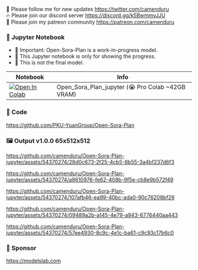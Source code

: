 🐣 Please follow me for new updates https://twitter.com/camenduru <br />
🔥 Please join our discord server https://discord.gg/k5BwmmvJJU <br />
🥳 Please join my patreon community https://patreon.com/camenduru <br />

### 🍊 Jupyter Notebook

- 🚦 Important: Open-Sora-Plan is a work-in-progress model. 
- 🚦 This Jupyter notebook is only for showing the progress. 
- 🚦 This is not the final model.

| Notebook | Info
| --- | --- |
[![Open In Colab](https://colab.research.google.com/assets/colab-badge.svg)](https://colab.research.google.com/github/camenduru/Open-Sora-Plan-jupyter/blob/main/Open_Sora_Plan_jupyter.ipynb) | Open_Sora_Plan_jupyter (😭 Pro Colab ~42GB VRAM)

### 🧬 Code
https://github.com/PKU-YuanGroup/Open-Sora-Plan

### 🖼 Output v1.0.0 65x512x512

https://github.com/camenduru/Open-Sora-Plan-jupyter/assets/54370274/28d0c673-2f25-4cb5-8b55-3a4bf237d6f3


https://github.com/camenduru/Open-Sora-Plan-jupyter/assets/54370274/a9610976-fe62-408b-9f5e-cb8e9b572f49


https://github.com/camenduru/Open-Sora-Plan-jupyter/assets/54370274/107afb46-ea99-40bc-ada0-90c76208bf26


https://github.com/camenduru/Open-Sora-Plan-jupyter/assets/54370274/09489a2b-a145-4e79-a943-6776440aa443


https://github.com/camenduru/Open-Sora-Plan-jupyter/assets/54370274/57ee4930-8c9c-4e1c-ba61-c9c93c17b6c0

### 🏢 Sponsor
https://modelslab.com
